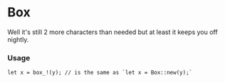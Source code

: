 # Box
Well it's still 2 more characters than needed but at least it keeps you off nightly.

### Usage
```
let x = box_!(y); // is the same as `let x = Box::new(y);`
```
